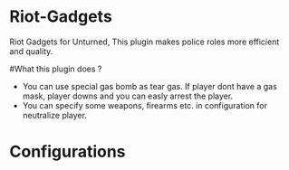 # Riot-Gadgets
Riot Gadgets for Unturned,
This plugin makes police roles more efficient and quality.

#What this plugin does ?
- You can use special gas bomb as tear gas. If player dont have a gas mask, player downs and you can easly arrest the player.
- You can specify some weapons, firearms etc. in configuration for neutralize player.

# Configurations
